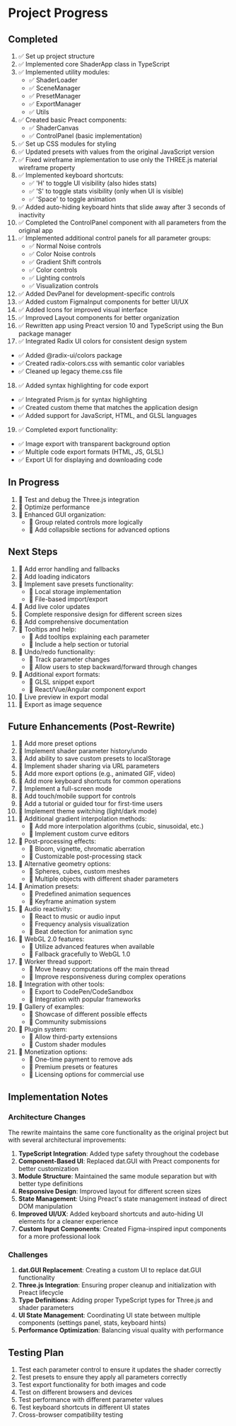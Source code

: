 # Project Progress

## Completed

1. ✅ Set up project structure
2. ✅ Implemented core ShaderApp class in TypeScript
3. ✅ Implemented utility modules:
   - ✅ ShaderLoader
   - ✅ SceneManager
   - ✅ PresetManager
   - ✅ ExportManager
   - ✅ Utils
4. ✅ Created basic Preact components:
   - ✅ ShaderCanvas
   - ✅ ControlPanel (basic implementation)
5. ✅ Set up CSS modules for styling
6. ✅ Updated presets with values from the original JavaScript version
7. ✅ Fixed wireframe implementation to use only the THREE.js material wireframe property
8. ✅ Implemented keyboard shortcuts:
   - ✅ 'H' to toggle UI visibility (also hides stats)
   - ✅ 'S' to toggle stats visibility (only when UI is visible)
   - ✅ 'Space' to toggle animation
9. ✅ Added auto-hiding keyboard hints that slide away after 3 seconds of inactivity
10. ✅ Completed the ControlPanel component with all parameters from the original app
11. ✅ Implemented additional control panels for all parameter groups:
    - ✅ Normal Noise controls
    - ✅ Color Noise controls
    - ✅ Gradient Shift controls
    - ✅ Color controls
    - ✅ Lighting controls
    - ✅ Visualization controls
12. ✅ Added DevPanel for development-specific controls
13. ✅ Added custom FigmaInput components for better UI/UX
14. ✅ Added Icons for improved visual interface
15. ✅ Improved Layout components for better organization
16. ✅ Rewritten app using Preact version 10 and TypeScript using the Bun package manager
17. ✅ Integrated Radix UI colors for consistent design system

- ✅ Added @radix-ui/colors package
- ✅ Created radix-colors.css with semantic color variables
- ✅ Cleaned up legacy theme.css file

18. ✅ Added syntax highlighting for code export

- ✅ Integrated Prism.js for syntax highlighting
- ✅ Created custom theme that matches the application design
- ✅ Added support for JavaScript, HTML, and GLSL languages

19. ✅ Completed export functionality:

- ✅ Image export with transparent background option
- ✅ Multiple code export formats (HTML, JS, GLSL)
- ✅ Export UI for displaying and downloading code

## In Progress

1. 🔄 Test and debug the Three.js integration
2. 🔄 Optimize performance
3. 🔄 Enhanced GUI organization:
   - 🔄 Group related controls more logically
   - 🔄 Add collapsible sections for advanced options

## Next Steps

1. 📝 Add error handling and fallbacks
2. 📝 Add loading indicators
3. 📝 Implement save presets functionality:
   - 📝 Local storage implementation
   - 📝 File-based import/export
4. 📝 Add live color updates
5. 📝 Complete responsive design for different screen sizes
6. 📝 Add comprehensive documentation
7. 📝 Tooltips and help:
   - 📝 Add tooltips explaining each parameter
   - 📝 Include a help section or tutorial
8. 📝 Undo/redo functionality:
   - 📝 Track parameter changes
   - 📝 Allow users to step backward/forward through changes
9. 📝 Additional export formats:
   - 📝 GLSL snippet export
   - 📝 React/Vue/Angular component export
10. 📝 Live preview in export modal
11. 📝 Export as image sequence

## Future Enhancements (Post-Rewrite)

1. 🔮 Add more preset options
2. 🔮 Implement shader parameter history/undo
3. 🔮 Add ability to save custom presets to localStorage
4. 🔮 Implement shader sharing via URL parameters
5. 🔮 Add more export options (e.g., animated GIF, video)
6. 🔮 Add more keyboard shortcuts for common operations
7. 🔮 Implement a full-screen mode
8. 🔮 Add touch/mobile support for controls
9. 🔮 Add a tutorial or guided tour for first-time users
10. 🔮 Implement theme switching (light/dark mode)
11. 🔮 Additional gradient interpolation methods:
    - 🔮 Add more interpolation algorithms (cubic, sinusoidal, etc.)
    - 🔮 Implement custom curve editors
12. 🔮 Post-processing effects:
    - 🔮 Bloom, vignette, chromatic aberration
    - 🔮 Customizable post-processing stack
13. 🔮 Alternative geometry options:
    - 🔮 Spheres, cubes, custom meshes
    - 🔮 Multiple objects with different shader parameters
14. 🔮 Animation presets:
    - 🔮 Predefined animation sequences
    - 🔮 Keyframe animation system
15. 🔮 Audio reactivity:
    - 🔮 React to music or audio input
    - 🔮 Frequency analysis visualization
    - 🔮 Beat detection for animation sync
16. 🔮 WebGL 2.0 features:
    - 🔮 Utilize advanced features when available
    - 🔮 Fallback gracefully to WebGL 1.0
17. 🔮 Worker thread support:
    - 🔮 Move heavy computations off the main thread
    - 🔮 Improve responsiveness during complex operations
18. 🔮 Integration with other tools:
    - 🔮 Export to CodePen/CodeSandbox
    - 🔮 Integration with popular frameworks
19. 🔮 Gallery of examples:
    - 🔮 Showcase of different possible effects
    - 🔮 Community submissions
20. 🔮 Plugin system:
    - 🔮 Allow third-party extensions
    - 🔮 Custom shader modules
21. 🔮 Monetization options:
    - 🔮 One-time payment to remove ads
    - 🔮 Premium presets or features
    - 🔮 Licensing options for commercial use

## Implementation Notes

### Architecture Changes

The rewrite maintains the same core functionality as the original project but with several architectural improvements:

1. **TypeScript Integration**: Added type safety throughout the codebase
2. **Component-Based UI**: Replaced dat.GUI with Preact components for better customization
3. **Module Structure**: Maintained the same module separation but with better type definitions
4. **Responsive Design**: Improved layout for different screen sizes
5. **State Management**: Using Preact's state management instead of direct DOM manipulation
6. **Improved UI/UX**: Added keyboard shortcuts and auto-hiding UI elements for a cleaner experience
7. **Custom Input Components**: Created Figma-inspired input components for a more professional look

### Challenges

1. **dat.GUI Replacement**: Creating a custom UI to replace dat.GUI functionality
2. **Three.js Integration**: Ensuring proper cleanup and initialization with Preact lifecycle
3. **Type Definitions**: Adding proper TypeScript types for Three.js and shader parameters
4. **UI State Management**: Coordinating UI state between multiple components (settings panel, stats, keyboard hints)
5. **Performance Optimization**: Balancing visual quality with performance

## Testing Plan

1. Test each parameter control to ensure it updates the shader correctly
2. Test presets to ensure they apply all parameters correctly
3. Test export functionality for both images and code
4. Test on different browsers and devices
5. Test performance with different parameter values
6. Test keyboard shortcuts in different UI states
7. Cross-browser compatibility testing
